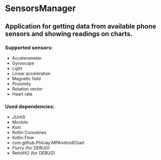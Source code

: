 # SensorsManager

## Application for getting data from available phone sensors and showing readings on charts.

### Supported sensors:
- Accelerometer
- Gyroscope
- Light
- Linear acceleration
- Magnetic field
- Proximity
- Rotation vector
- Heart rate

### Used dependencies:

- JUnit5
- Mockito
- Koin
- Kotlin Coroutines
- Kotlin Flow
- com.github.PhilJay:MPAndroidChart
- Flurry (for DEBUG)
- Retrofit2 (for DEBUG)
